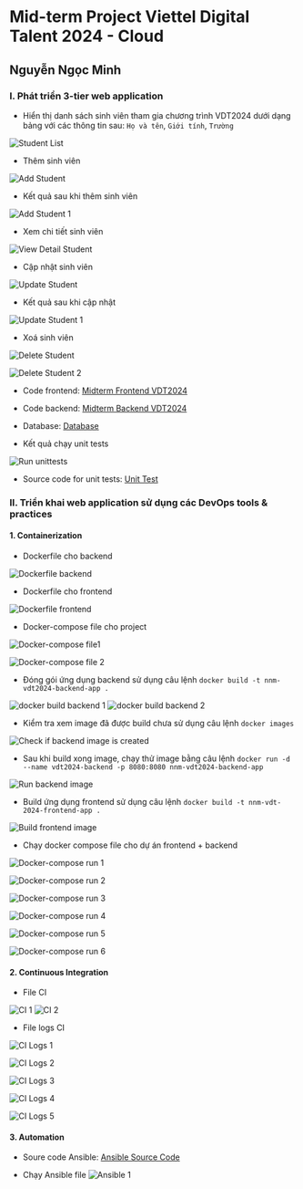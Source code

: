 # Mid-term Project Viettel Digital Talent 2024 - Cloud

## Nguyễn Ngọc Minh

### I. Phát triển 3-tier web application
- Hiển thị danh sách sinh viên tham gia chương trình VDT2024 dưới dạng bảng với các thông tin sau: `Họ và tên`, `Giới tính`, `Trường`

![Student List](./images/image1.jpeg)

- Thêm sinh viên

![Add Student](./images/image2.jpeg)

- Kết quả sau khi thêm sinh viên

![Add Student 1](./images/image3.jpeg)

- Xem chi tiết sinh viên

![View Detail Student](./images/image4.jpeg)

- Cập nhật sinh viên

![Update Student](./images/image5.jpeg)

- Kết quả sau khi cập nhật

![Update Student 1](./images/image6.jpeg)

- Xoá sinh viên

![Delete Student](./images/image7.jpeg)

![Delete Student 2](./images/image8.jpeg)

- Code frontend: [Midterm Frontend VDT2024](https://github.com/Minh141120/frontend_midterm_vdt2024)
- Code backend: [Midterm Backend VDT2024](https://github.com/Minh141120/vdt2024_backend_midterm)
- Database: [Database](https://github.com/Minh141120/backend_midterm_vdt2024/blob/main/vdt2024/docker-compose.yml)

- Kết quả chạy unit tests

![Run unittests](./images/image9.jpeg)

- Source code for unit tests: [Unit Test](https://github.com/Minh141120/backend_midterm_vdt2024/tree/main/vdt2024/src/test/java/com/viettel/vdt2024)

### II. Triển khai web application sử dụng các DevOps tools & practices

#### 1. Containerization

- Dockerfile cho backend

![Dockerfile backend](./images/image10.jpeg)

- Dockerfile cho frontend

![Dockerfile frontend](./images/image11.jpeg)

- Docker-compose file cho project

![Docker-compose file1](./images/image12.jpeg)

![Docker-compose file 2](./images/image13.jpeg)

- Đóng gói ứng dụng backend sử dụng câu lệnh `docker build -t nnm-vdt2024-backend-app .`

![docker build backend 1](./images/image14.jpeg)
![docker build backend 2](./images/image15.jpeg)

- Kiểm tra xem image đã được build chưa sử dụng câu lệnh `docker images`

![Check if backend image is created](./images/image17.jpeg)

- Sau khi build xong image, chạy thử image bằng câu lệnh `docker run -d --name vdt2024-backend -p 8080:8080 nnm-vdt2024-backend-app`

![Run backend image](./images/image18.jpeg)

- Build ứng dụng frontend sử dụng câu lệnh `docker build -t nnm-vdt-2024-frontend-app .`

![Build frontend image](./images/image20.jpeg)

- Chạy docker compose file cho dự án frontend + backend

![Docker-compose run 1](./images/image21.jpeg)

![Docker-compose run 2](./images/image22.jpeg)

![Docker-compose run 3](./images/image23.jpeg)

![Docker-compose run 4](./images/image24.jpeg)

![Docker-compose run 5](./images/image25.jpeg)

![Docker-compose run 6](./images/image26.jpeg)

#### 2. Continuous Integration

- File CI

![CI 1](./images/image27.jpeg)
![CI 2](./images/image28.jpeg)

- File logs CI

![CI Logs 1](./images/image29.jpeg)

![CI Logs 2](./images/image30.jpeg)

![CI Logs 3](./images/image31.jpeg)

![CI Logs 4](./images/image32.jpeg)

![CI Logs 5](./images/image33.jpeg)

#### 3. Automation

- Soure code Ansible: [Ansible Source Code](https://github.com/Minh141120/ansible-development/tree/main/roles)

- Chạy Ansible file
![Ansible 1](./images/image34.jpeg)